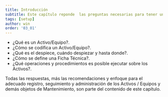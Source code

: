 ```yaml
---
title: Introducción
subtitle: Este capítulo reponde  las preguntas necesarias para tener una comprensión clara de qué son los Activos / Equipos objetos de Mantenimiento en AM, su motivo y funcionalidad.
tags: [setup]
author: win
order: '03_01'
---
```

- ¿Qué es un Activo/Equipo?.
- ¿Cómo se codifica un Activo/Equipo?.
- ¿Qué es el despiece, cuándo despiezar y hasta donde?.
- ¿Cómo se define una Ficha Técnica?.
- ¿Qué operaciones y procedimientos es posible ejecutar sobre los Activos?.

Todas las  respuestas, más las recomendaciones y enfoque para el adecuado registro, seguimiento y administración de los Activos / Equipos y demás objetos de  Mantenimiento, son parte del contenido de este capítulo.
